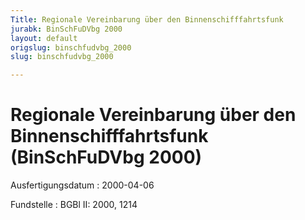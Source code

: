 ```yaml
---
Title: Regionale Vereinbarung über den Binnenschifffahrtsfunk
jurabk: BinSchFuDVbg 2000
layout: default
origslug: binschfudvbg_2000
slug: binschfudvbg_2000

---
```


# Regionale Vereinbarung über den Binnenschifffahrtsfunk (BinSchFuDVbg 2000)

Ausfertigungsdatum
:   2000-04-06

Fundstelle
:   BGBl II: 2000, 1214

